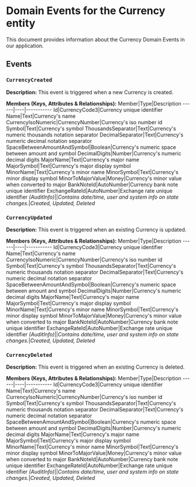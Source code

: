 # Domain Events for the Currency entity

This document provides information about the Currency Domain Events in our application.

## Events

### `CurrencyCreated`

**Description:**
This event is triggered when a new Currency is created.

**Members (Keys, Attributes & Relationships):**
Member|Type|Description
------|----|-----------
Id|CurrencyCode3|Currency unique identifier
Name|Text|Currency's name
CurrencyIsoNumeric|CurrencyNumber|Currency's iso number id
Symbol|Text|Currency's symbol
ThousandsSeparator|Text|Currency's numeric thousands notation separator
DecimalSeparator|Text|Currency's numeric decimal notation separator
SpaceBetweenAmountAndSymbol|Boolean|Currency's numeric space between amount and symbol
DecimalDigits|Number|Currency's numeric decimal digits
MajorName|Text|Currency's major name
MajorSymbol|Text|Currency's major display symbol
MinorName|Text|Currency's minor name
MinorSymbol|Text|Currency's minor display symbol
MinorToMajorValue|Money|Currency's minor value when converted to major
BankNoteId|AutoNumber|Currency bank note unique identifier
ExchangeRateId|AutoNumber|Exchange rate unique identifier
*(AuditInfo)*||*Contains date/time, user and system info on state changes.*|*Created, Updated, Deleted*


### `CurrencyUpdated`

**Description:** 
This event is triggered when an existing Currency is updated.

**Members (Keys, Attributes & Relationships):**
Member|Type|Description
------|----|-----------
Id|CurrencyCode3|Currency unique identifier
Name|Text|Currency's name
CurrencyIsoNumeric|CurrencyNumber|Currency's iso number id
Symbol|Text|Currency's symbol
ThousandsSeparator|Text|Currency's numeric thousands notation separator
DecimalSeparator|Text|Currency's numeric decimal notation separator
SpaceBetweenAmountAndSymbol|Boolean|Currency's numeric space between amount and symbol
DecimalDigits|Number|Currency's numeric decimal digits
MajorName|Text|Currency's major name
MajorSymbol|Text|Currency's major display symbol
MinorName|Text|Currency's minor name
MinorSymbol|Text|Currency's minor display symbol
MinorToMajorValue|Money|Currency's minor value when converted to major
BankNoteId|AutoNumber|Currency bank note unique identifier
ExchangeRateId|AutoNumber|Exchange rate unique identifier
*(AuditInfo)*||*Contains date/time, user and system info on state changes.*|*Created, Updated, Deleted*


### `CurrencyDeleted`

**Description:**
This event is triggered when an existing Currency is deleted.

**Members (Keys, Attributes & Relationships):**
Member|Type|Description
------|----|-----------
Id|CurrencyCode3|Currency unique identifier
Name|Text|Currency's name
CurrencyIsoNumeric|CurrencyNumber|Currency's iso number id
Symbol|Text|Currency's symbol
ThousandsSeparator|Text|Currency's numeric thousands notation separator
DecimalSeparator|Text|Currency's numeric decimal notation separator
SpaceBetweenAmountAndSymbol|Boolean|Currency's numeric space between amount and symbol
DecimalDigits|Number|Currency's numeric decimal digits
MajorName|Text|Currency's major name
MajorSymbol|Text|Currency's major display symbol
MinorName|Text|Currency's minor name
MinorSymbol|Text|Currency's minor display symbol
MinorToMajorValue|Money|Currency's minor value when converted to major
BankNoteId|AutoNumber|Currency bank note unique identifier
ExchangeRateId|AutoNumber|Exchange rate unique identifier
*(AuditInfo)*||*Contains date/time, user and system info on state changes.*|*Created, Updated, Deleted*

